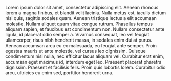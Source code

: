 Lorem ipsum dolor sit amet, consectetur adipiscing elit. Aenean rhoncus lorem a magna finibus, et blandit 
velit lacinia. Nulla metus est, iaculis dictum nisi quis, sagittis sodales quam. Aenean tristique lectus a elit 
accumsan molestie. Nullam aliquet quam vitae congue rutrum. Phasellus tempus aliquam sapien, et faucibus 
est condimentum non. Nullam consectetur ante ligula, id placerat odio semper a. Vivamus consequat, 
leo vel feugiat ullamcorper, risus nibh hendrerit massa, in sodales enim dui at purus. Aenean accumsan arcu 
eu ex malesuada, eu feugiat ante semper. Proin egestas mauris ut ante molestie, vel cursus leo dignissim. 
Quisque condimentum nisl nulla, nec efficitur lacus aliquam vel. Curabitur erat enim, accumsan eget maximus 
id, interdum eget leo. Praesent placerat pharetra dignissim. Praesent et facilisis felis. Proin quis lobortis 
lorem. Curabitur odio arcu, ultricies eu enim sed, porttitor hendrerit urna.